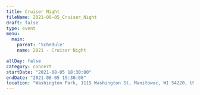 ```yaml
---
title: Cruiser Night
fileName: 2021-08-05_Cruiser_Night
draft: false
type: event
menu: 
  main:
    parent: 'Schedule'
    name: 2021 - Cruiser Night

allDay: false
category: concert
startDate: "2021-08-05 18:30:00"
endDate: "2021-08-05 19:30:00"
location: "Washington Park, 1115 Washington St, Manitowoc, WI 54220, USA"
---
```


